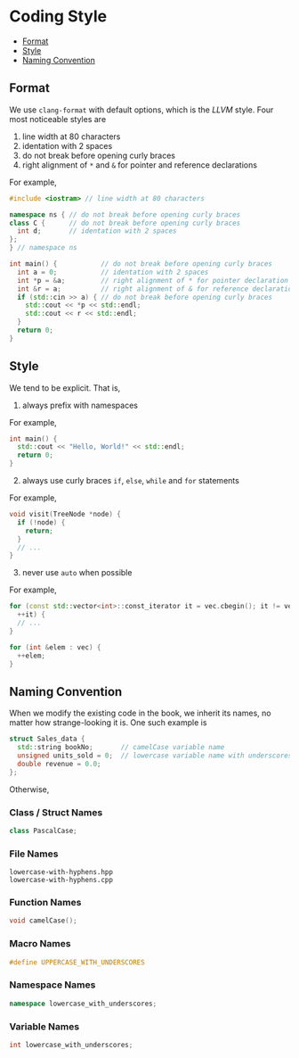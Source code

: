 # Coding Style

- [Format](#format)
- [Style](#style)
- [Naming Convention](#naming-convention)


## Format

We use `clang-format` with default options, which is the *LLVM* style. Four most noticeable styles are

1. line width at 80 characters
2. identation with 2 spaces
3. do not break before opening curly braces
4. right alignment of `*` and  `&` for pointer and reference declarations

For example,

```c++
#include <iostram> // line width at 80 characters

namespace ns { // do not break before opening curly braces
class C {      // do not break before opening curly braces
  int d;       // identation with 2 spaces
};
} // namespace ns

int main() {           // do not break before opening curly braces
  int a = 0;           // identation with 2 spaces
  int *p = &a;         // right alignment of * for pointer declaration
  int &r = a;          // right alignment of & for reference declaration
  if (std::cin >> a) { // do not break before opening curly braces
    std::cout << *p << std::endl;
    std::cout << r << std::endl;
  }
  return 0;
}
```

## Style

We tend to be explicit. That is,

1. always prefix with namespaces

  For example,

  ```c++
  int main() {
    std::cout << "Hello, World!" << std::endl;
    return 0;
  }
  ```

2. always use curly braces `if`, `else`, `while` and `for` statements

  For example,

  ```c++
  void visit(TreeNode *node) {
    if (!node) {
      return;
    }
    // ...
  }
  ```

3. never use `auto` when possible

  For example,

  ```c++
  for (const std::vector<int>::const_iterator it = vec.cbegin(); it != vec.end();
    ++it) {
    // ...
  }

  for (int &elem : vec) {
    ++elem;
  }
  ```

## Naming Convention

When we modify the existing code in the book, we inherit its names, no matter how strange-looking it is. One such example is

```c++
struct Sales_data {
  std::string bookNo;       // camelCase variable name
  unsigned units_sold = 0;  // lowercase variable name with underscores
  double revenue = 0.0;
};
```

Otherwise,

### Class / Struct Names

```c++
class PascalCase;
```

### File Names

```
lowercase-with-hyphens.hpp
lowercase-with-hyphens.cpp
```

### Function Names

```c++
void camelCase();
```

### Macro Names

```c++
#define UPPERCASE_WITH_UNDERSCORES
```

### Namespace Names

```c++
namespace lowercase_with_underscores;
```

### Variable Names

```c++
int lowercase_with_underscores;
```
